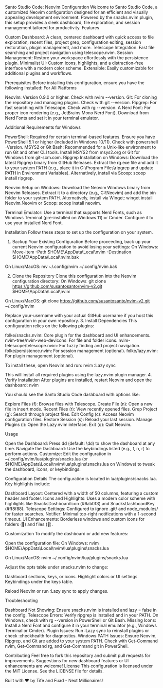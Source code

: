 Santo Studio Code: Neovim Configuration
Welcome to Santo Studio Code, a customized Neovim configuration designed for an efficient and visually appealing development environment. Powered by the snacks.nvim plugin, this setup provides a sleek dashboard, file exploration, and session management tailored for productivity.
Features

Custom Dashboard: A clean, centered dashboard with quick access to file exploration, recent files, project grep, configuration editing, session restoration, plugin management, and more.
Telescope Integration: Fast file searching and project navigation using telescope.nvim.
Session Management: Restore your workspace effortlessly with the persistence plugin.
Minimalist UI: Custom icons, highlights, and a distraction-free interface with a modern color scheme.
Extensible: Easily customizable for additional plugins and workflows.

Prerequisites
Before installing this configuration, ensure you have the following installed:
For All Platforms

Neovim: Version 0.9.0 or higher. Check with nvim --version.
Git: For cloning the repository and managing plugins. Check with git --version.
Ripgrep: For fast searching with Telescope. Check with rg --version.
A Nerd Font: For proper icon rendering (e.g., JetBrains Mono Nerd Font). Download from Nerd Fonts and set it in your terminal emulator.

Additional Requirements for Windows

PowerShell: Required for certain terminal-based features. Ensure you have PowerShell 5.1 or higher (included in Windows 10/11). Check with powershell -Version.
MSYS2 or Git Bash: Recommended for a Unix-like environment to run Git and other CLI tools. Install MSYS2 from msys2.org or Git for Windows from git-scm.com.
Ripgrep Installation on Windows:
Download the latest Ripgrep binary from GitHub Releases.
Extract the rg.exe file and add it to your system PATH (e.g., place it in C:\Program Files\ripgrep and update PATH in Environment Variables).
Alternatively, install via Scoop: scoop install ripgrep.


Neovim Setup on Windows:
Download the Neovim Windows binary from Neovim Releases.
Extract it to a directory (e.g., C:\Neovim) and add the bin folder to your system PATH.
Alternatively, install via Winget: winget install Neovim.Neovim or Scoop: scoop install neovim.


Terminal Emulator: Use a terminal that supports Nerd Fonts, such as Windows Terminal (pre-installed on Windows 11) or Cmder. Configure it to use your installed Nerd Font.

Installation
Follow these steps to set up the configuration on your system.
1. Backup Your Existing Configuration
Before proceeding, back up your current Neovim configuration to avoid losing your settings:
On Windows:
Move-Item -Path $HOME\AppData\Local\nvim -Destination $HOME\AppData\Local\nvim.bak

On Linux/MacOS:
mv ~/.config/nvim ~/.config/nvim.bak

2. Clone the Repository
Clone this configuration into the Neovim configuration directory:
On Windows:
git clone https://github.com/susantosanto/nvim-v2.git $HOME\AppData\Local\nvim

On Linux/MacOS:
git clone https://github.com/susantosanto/nvim-v2.git ~/.config/nvim

Replace your-username with your actual GitHub username if you host this configuration in your own repository.
3. Install Dependencies
This configuration relies on the following plugins:

folke/snacks.nvim: Core plugin for the dashboard and UI enhancements.
nvim-tree/nvim-web-devicons: For file and folder icons.
nvim-telescope/telescope.nvim: For fuzzy finding and project navigation.
folke/persistence.nvim: For session management (optional).
folke/lazy.nvim: For plugin management (optional).

To install these, open Neovim and run:
nvim
:Lazy sync

This will install all required plugins using the lazy.nvim plugin manager.
4. Verify Installation
After plugins are installed, restart Neovim and open the dashboard:
nvim

You should see the Santo Studio Code dashboard with options like:

Explore Files (f): Browse files with Telescope.
Create File (n): Open a new file in insert mode.
Recent Files (r): View recently opened files.
Grep Project (g): Search through project files.
Edit Config (c): Access Neovim configuration files.
Restore Session (s): Reload your last session.
Manage Plugins (l): Open the Lazy.nvim interface.
Exit (q): Quit Neovim.

Usage

Open the Dashboard: Press <leader>dd (default: \dd) to show the dashboard at any time.
Navigate the Dashboard: Use the keybindings listed (e.g., f, n, r) to perform actions.
Customize: Edit the configuration in ~/.config/nvim/lua/plugins/snacks.lua (or $HOME\AppData\Local\nvim\lua\plugins\snacks.lua on Windows) to tweak the dashboard, icons, or keybindings.

Configuration Details
The configuration is located in lua/plugins/snacks.lua. Key highlights include:

Dashboard Layout: Centered with a width of 50 columns, featuring a custom header and footer.
Icons and Highlights: Uses a modern color scheme with highlights like SnacksDashboardIcon (#6ab0f3) and SnacksDashboardKey (#ff8f88).
Telescope Settings: Configured to ignore .git/ and node_modules/ for faster searches.
Notifier: Minimal top-right notifications with a 1-second timeout.
UI Enhancements: Borderless windows and custom icons for folders (󰪶) and files (󰈤).

Customization
To modify the dashboard or add new features:

Open the configuration file:
On Windows:
nvim $HOME\AppData\Local\nvim\lua\plugins\snacks.lua

On Linux/MacOS:
nvim ~/.config/nvim/lua/plugins/snacks.lua


Adjust the opts table under snacks.nvim to change:

Dashboard sections, keys, or icons.
Highlight colors or UI settings.
Keybindings under the keys table.


Reload Neovim or run :Lazy sync to apply changes.


Troubleshooting

Dashboard Not Showing: Ensure snacks.nvim is installed and lazy = false in the config.
Telescope Errors: Verify ripgrep is installed and in your PATH. On Windows, check with rg --version in PowerShell or Git Bash.
Missing Icons: Install a Nerd Font and configure it in your terminal emulator (e.g., Windows Terminal or Cmder).
Plugin Issues: Run :Lazy sync to reinstall plugins or check :checkhealth for diagnostics.
Windows PATH Issues: Ensure Neovim, Ripgrep, and Git are added to your system PATH. Check with Get-Command nvim, Get-Command rg, and Get-Command git in PowerShell.

Contributing
Feel free to fork this repository and submit pull requests for improvements. Suggestions for new dashboard features or UI enhancements are welcome!
License
This configuration is licensed under the MIT License. See the LICENSE file for details.

Built with ❤️ by Tife and Fuad - Next Millionaires!
